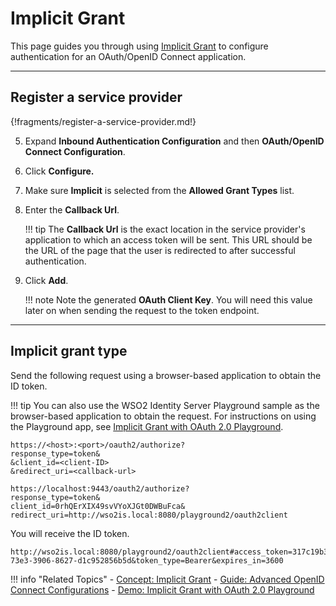 # Implicit Grant

This page guides you through using [Implicit Grant](../../../../concepts/authorization/implicit-grant/) 
to configure authentication for an OAuth/OpenID Connect application. 

----

## Register a service provider

{!fragments/register-a-service-provider.md!}

5. Expand **Inbound Authentication Configuration** and then **OAuth/OpenID Connect Configuration**. 

6. Click **Configure.**   

7. Make sure **Implicit** is selected from the **Allowed Grant Types** list.
        
8. Enter the **Callback Url**.

    !!! tip
        The **Callback Url** is the exact location in the service provider's application to which an access token will 
        be sent. This URL should be the URL of the page that the user is redirected to after successful authentication.
            
9.  Click **Add**. 

    !!! note
        Note the generated **OAuth Client Key**. You will need this value later on when sending the request to the token endpoint.

----

## Implicit grant type

Send the following request using a browser-based application to obtain the ID token. 

!!! tip
    You can also use the WSO2 Identity Server Playground sample as the browser-based application to obtain the request. For instructions on using the Playground app, see [Implicit Grant with OAuth 2.0 Playground](../../../quick-starts/implicit-playground).

``` tab="Request Format"
https://<host>:<port>/oauth2/authorize?
response_type=token&
&client_id=<client-ID>
&redirect_uri=<callback-url>
```

```tab="Sample Request"
https://localhost:9443/oauth2/authorize?
response_type=token&
client_id=0rhQErXIX49svVYoXJGt0DWBuFca&
redirect_uri=http://wso2is.local:8080/playground2/oauth2client
```

You will receive the ID token. 

```
http://wso2is.local:8080/playground2/oauth2client#access_token=317c19b3-73e3-3906-8627-d1c952856b5d&token_type=Bearer&expires_in=3600
```

!!! info "Related Topics"
    - [Concept: Implicit Grant](../../../../concepts/authorization/implicit-grant/)
    - [Guide: Advanced OpenID Connect Configurations](../../../guides/login/oauth-app-config-advanced)
    - [Demo: Implicit Grant with OAuth 2.0 Playground](../../../quick-starts/implicit-playground)
